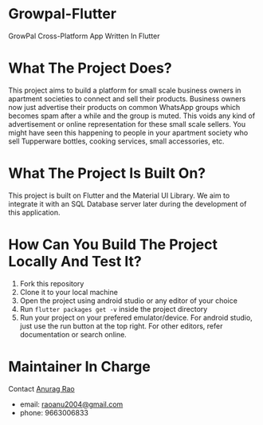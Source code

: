 # Growpal-Flutter
GrowPal Cross-Platform App Written In Flutter


# What The Project Does?
This project aims to build a platform for small scale business owners in apartment societies to connect and sell their products. Business owners now just advertise their products on common WhatsApp groups which becomes spam after a while and the group is muted. This voids any kind of advertisement or online representation for these small scale sellers. You might have seen this happening to people in your apartment society who sell Tupperware bottles, cooking services, small accessories, etc.

# What The Project Is Built On?
This project is built on Flutter and the Material UI Library. We aim to integrate it with an SQL Database server later during the development of this application. 


# How Can You Build The Project Locally And Test It?
1. Fork this repository
2. Clone it to your local machine
3. Open the project using android studio or any editor of your choice
4. Run `flutter packages get -v` inside the project directory
5. Run your project on your prefered emulator/device. For android studio, just use the run button at the top right. For other editors, refer documentation or search online. 


# Maintainer In Charge
Contact [Anurag Rao](https://github.com/anuragrao04)
- email: raoanu2004@gmail.com
- phone: 9663006833

